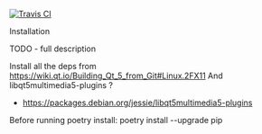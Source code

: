 [![Travis CI](https://travis-ci.org/SimonStJG/rpi-photobooth.svg?branch=master)](https://travis-ci.org/SimonStJG/rpi-photobooth)

Installation

TODO - full description

Install all the deps from https://wiki.qt.io/Building_Qt_5_from_Git#Linux.2FX11
And libqt5multimedia5-plugins ?
 - https://packages.debian.org/jessie/libqt5multimedia5-plugins


Before running poetry install:
poetry install --upgrade pip
